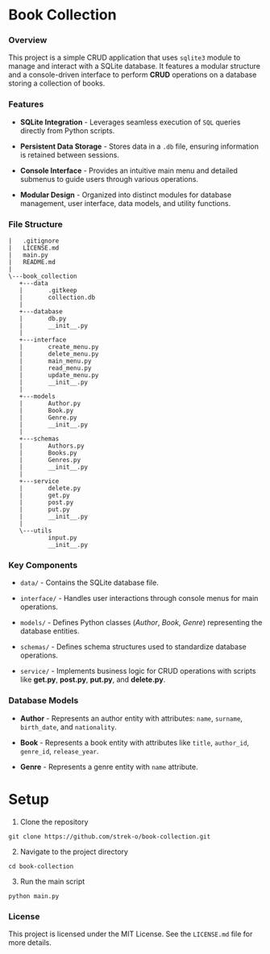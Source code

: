 # Book Collection

### Overview

This project is a simple CRUD application that uses `sqlite3` module to manage and interact with a SQLite database. It features a modular structure and a console-driven interface to perform **CRUD** operations on a database storing a collection of books.

### Features

- **SQLite Integration** - Leverages seamless execution of `SQL` queries directly from Python scripts.

- **Persistent Data Storage** - Stores data in a `.db` file, ensuring information is retained between sessions.

- **Console Interface** - Provides an intuitive main menu and detailed submenus to guide users through various operations.

- **Modular Design** - Organized into distinct modules for database management, user interface, data models, and utility functions.

### File Structure

```
|   .gitignore
|   LICENSE.md
|   main.py
|   README.md
|
\---book_collection
   +---data
   |       .gitkeep
   |       collection.db
   |
   +---database
   |       db.py
   |       __init__.py
   |
   +---interface
   |       create_menu.py
   |       delete_menu.py
   |       main_menu.py
   |       read_menu.py
   |       update_menu.py
   |       __init__.py
   |
   +---models
   |       Author.py
   |       Book.py
   |       Genre.py
   |       __init__.py
   |
   +---schemas
   |       Authors.py
   |       Books.py
   |       Genres.py
   |       __init__.py
   |
   +---service
   |       delete.py
   |       get.py
   |       post.py
   |       put.py
   |       __init__.py
   |
   \---utils
           input.py
           __init__.py
```

### Key Components

- `data/` - Contains the SQLite database file.

- `interface/` - Handles user interactions through console menus for main operations.

- `models/` - Defines Python classes (_Author_, _Book_, _Genre_) representing the database entities.

- `schemas/` - Defines schema structures used to standardize database operations.

- `service/` - Implements business logic for CRUD operations with scripts like **get.py**, **post.py**, **put.py**, and **delete.py**.

### Database Models

- **Author** - Represents an author entity with attributes: `name`, `surname`, `birth_date`, and `nationality`.

- **Book** - Represents a book entity with attributes like `title`, `author_id`, `genre_id`, `release_year`.

- **Genre** - Represents a genre entity with `name` attribute.

# Setup

1. Clone the repository

```
git clone https://github.com/strek-o/book-collection.git
```

2. Navigate to the project directory

```
cd book-collection
```

3. Run the main script

```
python main.py
```

### License

This project is licensed under the MIT License. See the `LICENSE.md` file for more details.
